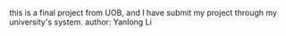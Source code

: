 this is a final project from UOB, and I have submit my project through my university's system.
author: Yanlong Li 
